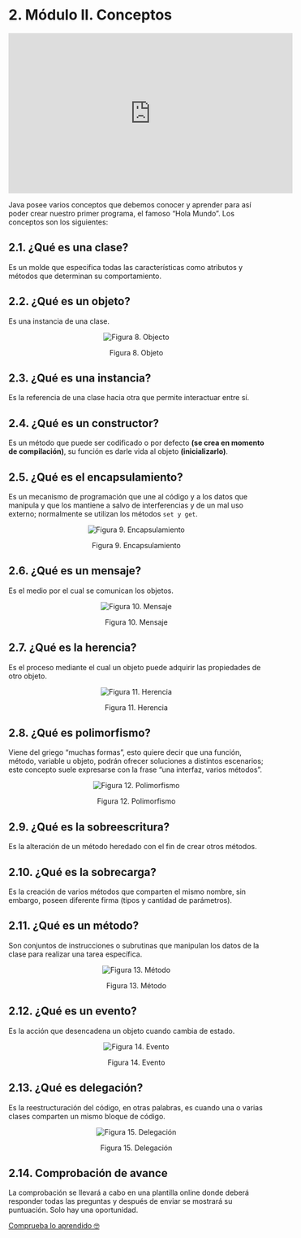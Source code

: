 # 2. Módulo II. Conceptos

<div style="text-align:center;">
<iframe width="560" height="315" src="https://www.youtube.com/embed/OTBxeHgeyRM" frameborder="0" allow="autoplay; encrypted-media" allowfullscreen></iframe>
</div>


Java posee varios conceptos que debemos conocer y aprender para así poder crear nuestro primer programa, el famoso “Hola Mundo”. Los conceptos son los siguientes:

## 2.1. ¿Qué es una clase?

Es un molde que especifica todas las características como atributos y métodos que determinan su comportamiento.

## 2.2. ¿Qué es un objeto?

Es una instancia de una clase.

<div style="text-align: center;">
<img :src="$withBase('/img/objeto.png')" alt="Figura 8. Objecto">
<p>Figura 8. Objeto</p>
</div>

## 2.3. ¿Qué es una instancia?

Es la referencia de una clase hacia otra que permite interactuar entre sí.

## 2.4. ¿Qué es un constructor?

Es un método que puede ser codificado o por defecto **(se crea en momento de compilación)**, su función es darle vida al objeto **(inicializarlo)**.

## 2.5. ¿Qué es el encapsulamiento?

Es un mecanismo de programación que une al código y a los datos que manipula y que los mantiene a salvo de interferencias y de un mal uso externo; normalmente se utilizan los métodos `set y get`.

<div style="text-align: center;">
<img :src="$withBase('/img/encapsulamiento.png')" alt="Figura 9. Encapsulamiento">
<p>Figura 9. Encapsulamiento</p>
</div>

## 2.6. ¿Qué es un mensaje?

Es el medio por el cual se comunican los objetos.

<div style="text-align: center;">
<img :src="$withBase('/img/mensaje.png')" alt="Figura 10. Mensaje">
<p>Figura 10. Mensaje</p>
</div>

## 2.7. ¿Qué es la herencia?

Es el proceso mediante el cual un objeto puede adquirir las propiedades de otro objeto.

<div style="text-align: center;">
<img :src="$withBase('/img/herencia.png')" alt="Figura 11. Herencia">
<p>Figura 11. Herencia</p>
</div>

## 2.8. ¿Qué es polimorfismo?

Viene del griego “muchas formas”, esto quiere decir que una función, método, variable u objeto, podrán ofrecer soluciones a distintos escenarios; este concepto  suele expresarse con la frase “una interfaz, varios métodos”.

<div style="text-align: center;">
<img :src="$withBase('/img/polimorfismo.png')" alt="Figura 12. Polimorfismo">
<p>Figura 12. Polimorfismo</p>
</div>

## 2.9. ¿Qué es la sobreescritura?

Es la alteración de un método heredado con el fin de crear otros métodos. 

## 2.10. ¿Qué es la sobrecarga?

Es la creación de varios métodos que comparten el mismo nombre, sin embargo, poseen diferente firma (tipos y cantidad de parámetros).

## 2.11. ¿Qué es un método?

Son conjuntos de instrucciones o subrutinas que manipulan los datos de la clase para realizar una tarea específica.

<div style="text-align: center;">
<img :src="$withBase('/img/metodo.png')" alt="Figura 13. Método">
<p>Figura 13. Método</p>
</div>

## 2.12. ¿Qué es un evento?
Es la acción que desencadena un objeto cuando cambia de estado.

<div style="text-align: center;">
<img :src="$withBase('/img/evento.png')" alt="Figura 14. Evento">
<p>Figura 14. Evento</p>
</div>

## 2.13. ¿Qué es delegación?

Es la reestructuración del código, en otras palabras, es cuando una o varias clases comparten un mismo bloque de código.

<div style="text-align: center;">
<img :src="$withBase('/img/delegacion.png')" alt="Figura 15. Delegación">
<p>Figura 15. Delegación</p>
</div>

## 2.14. Comprobación de avance

La comprobación se llevará a cabo en una plantilla online donde deberá responder todas las preguntas y después de enviar se mostrará su puntuación. Solo hay una oportunidad.

[Comprueba lo aprendido 🤓](https://forms.gle/zaSpYH84mMYtNHNr8)